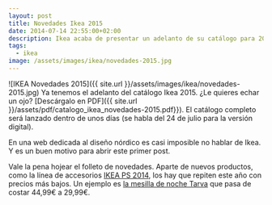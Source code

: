 ```yaml
---
layout: post
title: Novedades Ikea 2015
date: 2014-07-14 22:55:00+02:00
description: Ikea acaba de presentar un adelanto de su catálogo para 2015.
tags:
  - ikea
image: /assets/images/ikea/novedades-2015.jpg
---
```


![IKEA Novedades 2015]({{ site.url }}/assets/images/ikea/novedades-2015.jpg)
Ya tenemos el adelanto del catálogo Ikea 2015. ¿Le quieres echar un ojo? [Descárgalo en PDF]({{ site.url }}/assets/pdf/catalogo_ikea_novedades-2015.pdf}}). El catálogo completo será lanzado dentro de unos días (se habla del 24 de julio para la versión digital).

En una web dedicada al diseño nórdico es casi imposible no hablar de Ikea. Y es un buen motivo para abrir este primer post.

Vale la pena hojear el folleto de novedades. Aparte de nuevos productos, como la línea de accesorios [IKEA PS 2014](http://www.ikea.com/es/es/search/?query=IKEA+PS+2014), los hay que repiten este año con precios más bajos. Un ejemplo es [la mesilla de noche Tarva](http://www.ikea.com/es/es/catalog/products/50219609/) que pasa de costar 44,99€ a 29,99€.